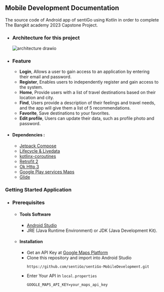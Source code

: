 ## Mobile Development Documentation
<p>The source code of Android app of sentiGo using Kotlin in order to complete The Bangkit academy 2023 Capstone Project.</p>

- ### Architecture for this project
  ![architecture drawio](https://github.com/sentiGo/sentiGo-MobileDevelopment/assets/70699971/77ec0352-9406-4d3a-b058-e7e7b8004d9e)


- ### Feature
  - **Login**, Allows a user to gain access to an application by entering their email and password.
  - **Register**, Enables users to independently register and gain access to the system.
  - **Home**, Provide users with a list of travel destinations based on their location and city.
  - **Find**, Users provide a description of their feelings and travel needs, and the app will give them a list of 5 recommendations.
  - **Favorite**, Save destinations to your favorites.
  - **Edit profile**, Users can update their data, such as profile photo and password. 

- #### Dependencies : 
    - [Jetpack Compose](https://developer.android.com/jetpack/compose)
    - [Lifecycle & Livedata](https://developer.android.com/jetpack/androidx/releases/lifecycle)
    - [kotlinx-coroutines](https://developer.android.com/kotlin/coroutines)
    - [Retrofit 2](https://square.github.io/retrofit/)
    - [Ok Http 3](https://square.github.io/okhttp/)
    - [Google Play services Maps](https://developers.google.com/maps/documentation/android-sdk/get-api-key)
    - [Glide](https://github.com/bumptech/glide)

### Getting Started Application
- ### Prerequisites
    - #### Tools Software
        - [Android Studio](https://developer.android.com/studio)
        - JRE (Java Runtime Environment) or JDK (Java Development Kit).
    
    - #### Installation
      - Get an API Key at [Google Maps Platform](https://developers.google.com/maps/documentation/android-sdk/get-api-key)
      - Clone this repository and import into Android Studio    
        ```
        https://github.com/sentiGo/sentiGo-MobileDevelopment.git
        ``` 
      - Enter Your API in ``local.properties``
        ```
        GOOGLE_MAPS_API_KEY=your_maps_api_key
        ```
